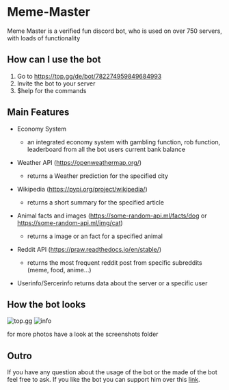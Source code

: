# Meme-Master
Meme Master is a verified fun discord bot, who is used on over 750 servers, with loads of functionality

## How can I use the bot
1. Go to https://top.gg/de/bot/782274959849684993
2. Invite the bot to your server
3. $help for the commands

##  Main Features
- Economy System
  - an integrated economy system with gambling function, rob function, leaderboard from all the bot users current bank balance
  
- Weather API (https://openweathermap.org/)
  - returns a Weather prediction for the specified city
 
- Wikipedia (https://pypi.org/project/wikipedia/)
  - returns a short summary for the specified article

- Animal facts and images (https://some-random-api.ml/facts/dog or https://some-random-api.ml/img/cat)
  - returns a image or an fact for a specified animal

- Reddit API (https://praw.readthedocs.io/en/stable/)
  - returns the most frequent reddit post from specific subreddits (meme, food, anime...)

- Userinfo/Sercerinfo
  returns data about the server or a specific user
  
## How the bot looks
![top.gg](https://github.com/Wardason/Meme-Master/blob/master/Screenshots/topgg.PNG)
![info](https://github.com/Wardason/Meme-Master/blob/master/Screenshots/info.PNG)

for more photos have a look at the screenshots folder

## Outro 
If you have any question about the usage of the bot or the made of the bot feel free to ask. If you like the bot you can support him over this [link](https://top.gg/bot/782274959849684993/vote). 
  
